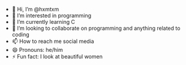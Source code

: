 - 👋 Hi, I’m @hxmtxm
- 👀 I’m interested in programming
- 🌱 I’m currently learning C
- 💞️ I’m looking to collaborate on programming and anything related to coding
- 📫 How to reach me social media
- 😄 Pronouns: he/him
- ⚡ Fun fact: I look at beautiful women

<!---
hxmtxm/hxmtxm is a ✨ special ✨ repository because its `README.md` (this file) appears on your GitHub profile.
You can click the Preview link to take a look at your changes.
--->
